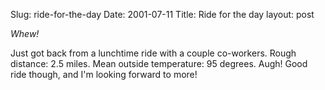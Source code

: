 Slug: ride-for-the-day
Date: 2001-07-11
Title: Ride for the day
layout: post

*Whew!*<p>

Just got back from a lunchtime ride with a couple co-workers. Rough distance: 2.5 miles. Mean outside temperature: 95 degrees. Augh! Good ride though, and I&#39;m looking forward to more!</p>
